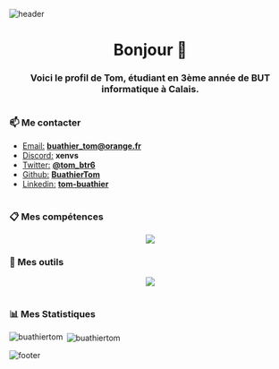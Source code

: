![header](https://capsule-render.vercel.app/api?type=waving&color=gradient&customColorList=0,2,2,5,30)

<h1 align="center"> Bonjour 👋</h1>
<h3 align="center"> Voici le profil de Tom, étudiant en 3ème année de BUT informatique à Calais. </h3>

#

<h3 align="left">📫 Me contacter</h3>

- <u>Email:</u> **buathier_tom@orange.fr**
- <u>Discord:</u> **xenvs**
- <u>Twitter:</u> **[@tom_btr6](https://twitter.com/tom_btr6)**
- <u>Github:</u> **[BuathierTom](https://github.com/BuathierTom)**
- <u>Linkedin:</u> **[tom-buathier](https://www.linkedin.com/in/tom-buathier/)**

#
<!-- https://github.com/tandpfun/skill-icons -->
<h3 align="left">📋 Mes compétences</h3>

<p align="center">
  <a href="https://skillicons.dev">
    <img src="https://skillicons.dev/icons?i=py,java,html,css,php,nodejs,ts,js,nextjs,symfony,postgres,flutter,gradle,c&theme=light" />
  </a>
</p>

<h3 align="left">🔧 Mes outils</h3>

<p align="center">
  <a href="https://skillicons.dev">
    <img src="https://skillicons.dev/icons?i=vscode,idea,androidstudio,visualstudio,docker,mongodb,figma,stackoverflow,discord,github&theme=light" />
  </a>
</p>

#

<h3 align="left">📊 Mes Statistiques</h3>

<p><img align="left" src="https://github-readme-stats.vercel.app/api/top-langs?username=buathiertom&show_icons=true&locale=en&layout=compact" alt="buathiertom" /></p>

<p>&nbsp;<img align="center" src="https://github-readme-stats.vercel.app/api?username=buathiertom&show_icons=true&locale=en" alt="buathiertom" /></p>

![footer](https://capsule-render.vercel.app/api?type=waving&section=footer&color=gradient&customColorList=0,2,2,5,30)

